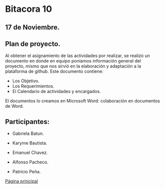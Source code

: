 # Bitacora 10

## 17 de Noviembre.

## Plan de proyecto.

Al obtener el asignamiento de las actividades por realizar, se realizó un
documento en donde en equipo poníamos información general del proyecto,
mismo que nos sirvió en la elaboración y adaptación a la plataforma de github.
Este documento contiene:
- Los Objetivo.
- Los Requerimientos.
- El Calendario de actividades y encargados.

El documentos lo creamos en 
Microsoft Word: colaboración en documentos de Word.

## Participantes:

- Gabriela Batun.

- Karyme Bautista.

- Emanuel Chavez.

- Alfonso Pacheco.

- Patricio Peña.

[Página principal](https://github.com/Equipo-13FIS/Ingenieria-en-linea)
